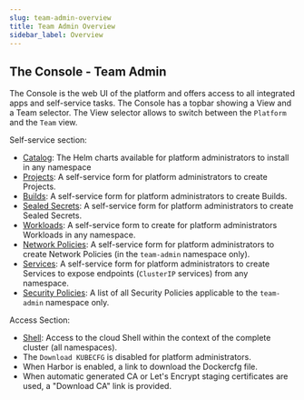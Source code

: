```yaml
---
slug: team-admin-overview
title: Team Admin Overview
sidebar_label: Overview
---
```


## The Console - Team Admin

The Console is the web UI of the platform and offers access to all integrated apps and self-service tasks. The Console has a topbar showing a View and a Team selector. The View selector allows to switch between the `Platform` and the `Team` view.

Self-service section:

- [Catalog](team-admin-catalog.md): The Helm charts available for platform administrators to install in any namespace
- [Projects](team-admin-projects.md): A self-service form for platform administrators to create Projects.
- [Builds](team-admin-builds.md): A self-service form for platform administrators to create Builds.
- [Sealed Secrets](team-admin-sealed-secrets.md): A self-service form for platform administrators to create Sealed Secrets.
- [Workloads](team-admin-workloads.md): A self-service form to create for platform administrators Workloads in any namespace.
- [Network Policies](team-admin-netpols.md): A self-service form for platform administrators to create Network Policies (in the `team-admin` namespace only).
- [Services](team-admin-services.md): A self-service form for platform administrators to create Services to expose endpoints (`ClusterIP` services) from any namespace.
- [Security Policies](team-admin-security-policies.md): A list of all Security Policies applicable to the `team-admin` namespace only.

Access Section:

- [Shell](shell.md): Access to the cloud Shell within the context of the complete cluster (all namespaces).
- The `Download KUBECFG` is disabled for platform administrators.
- When Harbor is enabled, a link to download the Dockercfg file.
- When automatic generated CA or Let's Encrypt staging certificates are used, a "Download CA" link is provided.



